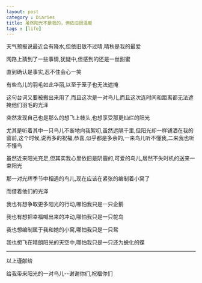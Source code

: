 ```yaml
---
layout: post
category : Diaries
title: 虽然阳光不是我的，但依旧很温暖
tags : [life]
---
```



天气预报说最近会有降水,但依旧敌不过晴,晴秋是我的最爱
 
网路上猜到了一些事情,犹疑中,但感到的还是一丝甜蜜
 
直到确认是事实,忍不住会心一笑
 
有些鸟儿的羽毛如此华丽,以至于笼子也无法遮掩
 
这句台词又要被搬出来用了,而且这次是一对鸟儿,而且这次连时间和距离都无法遮掩他们羽毛的光泽
 
突然发现自己也是那么的想飞上枝头,也想享受那更灿烂的阳光
 
尤其是听着其中一只鸟儿不断地向我絮叨,虽然远隔千里,但阳光却一样铺洒在我的窗前,这个时候,说再多的祝福,恭喜,似乎都是多余的,一来鸟儿听不懂我,二来我也听不懂鸟
 
虽然近来阳光充足,但其实我心里依旧是阴霾的,可爱的鸟儿,居然不失时机的送来一束阳光
 
那一对光辉季节中相遇的鸟儿,现在应该在紧张的编制着小窝了
 
而借着他们的光泽
 
我也有想争取更多阳光的行动,哪怕我只是一只企鹅
 
我也有想把幸福喊出来的冲动,哪怕我只是一只鸵鸟
 
我也想编制属于我和她的小窝,哪怕我只是一只鸳
 
我也想飞在晴朗阳光的天空中,哪怕我只是一只还为蜕化的蝶

---
以上谨献给
 
给我带来阳光的一对鸟儿--谢谢你们,祝福你们